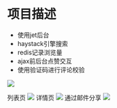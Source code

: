 # 项目描述
* 使用jet后台
* haystack引擎搜索
* redis记录浏览量
* ajax前后台点赞交互
* 使用验证码进行评论校验


![](https://github.com/LoseNine/blog/blob/master/static/img/1.png)

列表页
![](https://github.com/LoseNine/blog/blob/master/static/img/2.png)
详情页
![](https://github.com/LoseNine/blog/blob/master/static/img/7.png)
通过邮件分享
![](https://github.com/LoseNine/blog/blob/master/static/img/5.png)
